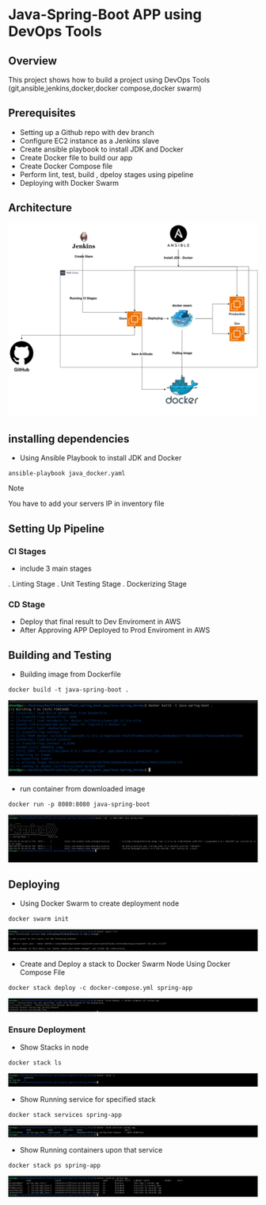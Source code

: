 # Java-Spring-Boot APP using DevOps Tools 

## Overview

This project shows how to build a project using DevOps Tools (git,ansible,jenkins,docker,docker compose,docker swarm)

## Prerequisites

- Setting up a Github repo with dev branch
- Configure EC2 instance as a Jenkins slave  
- Create ansible playbook to install JDK and Docker
- Create Docker file to build our app 
- Create Docker Compose file
- Perform lint, test, build , dpeloy stages using pipeline
- Deploying with Docker Swarm

## Architecture

![Screenshot](imgs/Arch.png)

## installing dependencies

- Using Ansible Playbook to install JDK and Docker

```
ansible-playbook java_docker.yaml
```

> [!NOTE]
> You have to add your servers IP in inventory file


## Setting Up Pipeline

### CI Stages

- include 3 main stages

. Linting Stage
. Unit Testing Stage
. Dockerizing Stage

### CD Stage

- Deploy that final result to Dev Enviroment in AWS
- After Approving APP Deployed to Prod Enviroment in AWS

## Building and Testing

- Building image from Dockerfile

```
docker build -t java-spring-boot .
```

![Screenshot](imgs/Building.png)

- run container from downloaded image

```
docker run -p 8080:8080 java-spring-boot
```

![Screenshot](imgs/Result.png)


## Deploying 

- Using Docker Swarm to create deployment node 

```
docker swarm init
```
![Screenshot](imgs/Swarm_init.png)


- Create and Deploy a stack to Docker Swarm Node Using Docker Compose File 

```
docker stack deploy -c docker-compose.yml spring-app
```
![Screenshot](imgs/Stack_result.png)

### Ensure Deployment

- Show Stacks in node

```
docker stack ls
```
![Screenshot](imgs/show%20stacks.png)

- Show Running service for specified stack

```
docker stack services spring-app
```
![Screenshot](imgs/stack_service.png)

- Show Running containers upon that service

```
docker stack ps spring-app
```
![Screenshot](imgs/stack_ps.png)